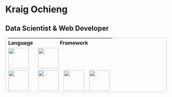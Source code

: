 # Kraig Ochieng
## Data Scientist & Web Developer

<table style="border-collapse: separate; border-spacing: 0; border-radius: 12px; overflow: hidden; border: 1px solid #ccc;">
  <tr>
    <th>Language</th>
    <th>Framework</th>
  </tr>
  <tr>
    <td>
      <img src="https://cdn.jsdelivr.net/gh/devicons/devicon@latest/icons/javascript/javascript-original.svg" width="64" />
    </td>
    <td>
      <div style="display: flex; gap: 1rem;">
        <img src="https://cdn.jsdelivr.net/gh/devicons/devicon@latest/icons/vuejs/vuejs-original.svg" width="64" />        
      </div>
    </td>
  </tr>
  <tr>
    <td>
      <img src="https://cdn.jsdelivr.net/gh/devicons/devicon@latest/icons/python/python-original.svg" width="64" />
    </td>
    <td>
      <div style="display: flex; gap: 1rem;">
        <img src="https://cdn.jsdelivr.net/gh/devicons/devicon@latest/icons/matplotlib/matplotlib-original-wordmark.svg" width="64" />
        <img src="https://cdn.jsdelivr.net/gh/devicons/devicon@latest/icons/fastapi/fastapi-original.svg" width="64" />
        <img src="https://cdn.jsdelivr.net/gh/devicons/devicon@latest/icons/scikitlearn/scikitlearn-original.svg" width="64"/>
      </div>
    </td>
  </tr>
</table>
          
          
          
          
